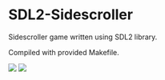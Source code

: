# SDL2-Sidescroller
Sidescroller game written using SDL2 library.

Compiled with provided Makefile.

<img src="https://i.imgur.com/izoVuBx.png"/>
<img src="https://i.imgur.com/yNLXdcP.png"/>
